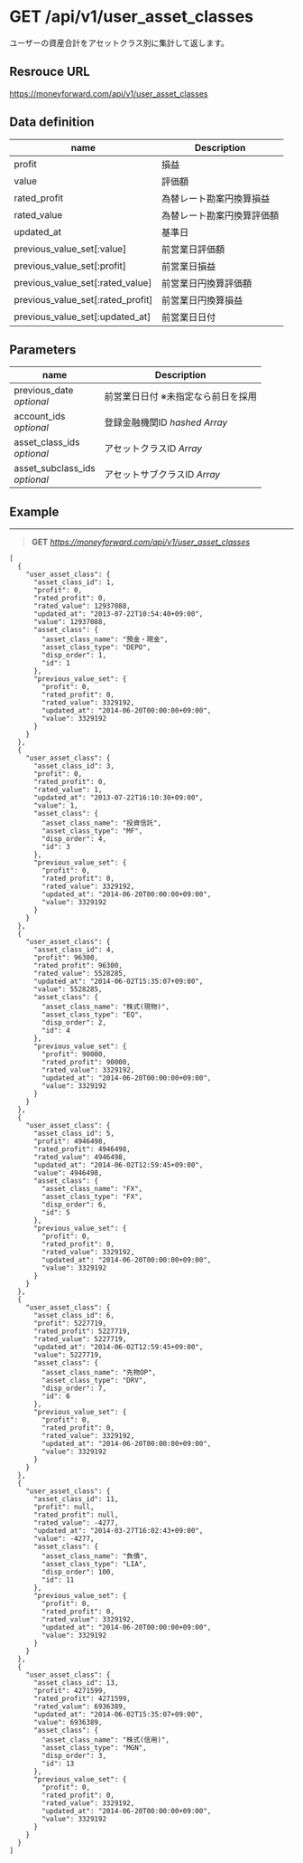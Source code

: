 # GET /api/v1/user_asset_classes
ユーザーの資産合計をアセットクラス別に集計して返します。

## Resrouce URL
https://moneyforward.com/api/v1/user_asset_classes

## Data definition

name | Description 
-----------|------------------------
profit | 損益
value | 評価額
rated_profit | 為替レート勘案円換算損益
rated_value | 為替レート勘案円換算評価額
updated_at | 基準日
previous_value_set[:value] | 前営業日評価額
previous_value_set[:profit] | 前営業日損益
previous_value_set[:rated_value] | 前営業日円換算評価額
previous_value_set[:rated_profit] | 前営業日円換算損益
previous_value_set[:updated_at] | 前営業日日付

## Parameters
name | Description 
-----------|------------------------
previous_date <br /> *optional* | 前営業日日付 ※未指定なら前日を採用
account_ids <br /> *optional* | 登録金融機関ID *hashed* *Array*
asset_class_ids  <br /> *optional* | アセットクラスID *Array*
asset_subclass_ids  <br /> *optional* | アセットサブクラスID *Array*

 
## Example
***
> **GET** *https://moneyforward.com/api/v1/user_asset_classes*

    [
      {
        "user_asset_class": {
          "asset_class_id": 1,
          "profit": 0,
          "rated_profit": 0,
          "rated_value": 12937088,
          "updated_at": "2013-07-22T10:54:40+09:00",
          "value": 12937088,
          "asset_class": {
            "asset_class_name": "預金・現金",
            "asset_class_type": "DEPO",
            "disp_order": 1,
            "id": 1
          },
          "previous_value_set": {
            "profit": 0,
            "rated_profit": 0,
            "rated_value": 3329192,
            "updated_at": "2014-06-20T00:00:00+09:00",
            "value": 3329192
          }
        }
      },
      {
        "user_asset_class": {
          "asset_class_id": 3,
          "profit": 0,
          "rated_profit": 0,
          "rated_value": 1,
          "updated_at": "2013-07-22T16:10:30+09:00",
          "value": 1,
          "asset_class": {
            "asset_class_name": "投資信託",
            "asset_class_type": "MF",
            "disp_order": 4,
            "id": 3
          },
          "previous_value_set": {
            "profit": 0,
            "rated_profit": 0,
            "rated_value": 3329192,
            "updated_at": "2014-06-20T00:00:00+09:00",
            "value": 3329192
          }
        }
      },
      {
        "user_asset_class": {
          "asset_class_id": 4,
          "profit": 96300,
          "rated_profit": 96300,
          "rated_value": 5528285,
          "updated_at": "2014-06-02T15:35:07+09:00",
          "value": 5528285,
          "asset_class": {
            "asset_class_name": "株式(現物)",
            "asset_class_type": "EQ",
            "disp_order": 2,
            "id": 4
          },
          "previous_value_set": {
            "profit": 90000,
            "rated_profit": 90000,
            "rated_value": 3329192,
            "updated_at": "2014-06-20T00:00:00+09:00",
            "value": 3329192
          }
        }
      },
      {
        "user_asset_class": {
          "asset_class_id": 5,
          "profit": 4946498,
          "rated_profit": 4946498,
          "rated_value": 4946498,
          "updated_at": "2014-06-02T12:59:45+09:00",
          "value": 4946498,
          "asset_class": {
            "asset_class_name": "FX",
            "asset_class_type": "FX",
            "disp_order": 6,
            "id": 5
          },
          "previous_value_set": {
            "profit": 0,
            "rated_profit": 0,
            "rated_value": 3329192,
            "updated_at": "2014-06-20T00:00:00+09:00",
            "value": 3329192
          }
        }
      },
      {
        "user_asset_class": {
          "asset_class_id": 6,
          "profit": 5227719,
          "rated_profit": 5227719,
          "rated_value": 5227719,
          "updated_at": "2014-06-02T12:59:45+09:00",
          "value": 5227719,
          "asset_class": {
            "asset_class_name": "先物OP",
            "asset_class_type": "DRV",
            "disp_order": 7,
            "id": 6
          },
          "previous_value_set": {
            "profit": 0,
            "rated_profit": 0,
            "rated_value": 3329192,
            "updated_at": "2014-06-20T00:00:00+09:00",
            "value": 3329192
          }
        }
      },
      {
        "user_asset_class": {
          "asset_class_id": 11,
          "profit": null,
          "rated_profit": null,
          "rated_value": -4277,
          "updated_at": "2014-03-27T16:02:43+09:00",
          "value": -4277,
          "asset_class": {
            "asset_class_name": "負債",
            "asset_class_type": "LIA",
            "disp_order": 100,
            "id": 11
          },
          "previous_value_set": {
            "profit": 0,
            "rated_profit": 0,
            "rated_value": 3329192,
            "updated_at": "2014-06-20T00:00:00+09:00",
            "value": 3329192
          }
        }
      },
      {
        "user_asset_class": {
          "asset_class_id": 13,
          "profit": 4271599,
          "rated_profit": 4271599,
          "rated_value": 6936389,
          "updated_at": "2014-06-02T15:35:07+09:00",
          "value": 6936389,
          "asset_class": {
            "asset_class_name": "株式(信用)",
            "asset_class_type": "MGN",
            "disp_order": 3,
            "id": 13
          },
          "previous_value_set": {
            "profit": 0,
            "rated_profit": 0,
            "rated_value": 3329192,
            "updated_at": "2014-06-20T00:00:00+09:00",
            "value": 3329192
          }
        }
      }
    ]
